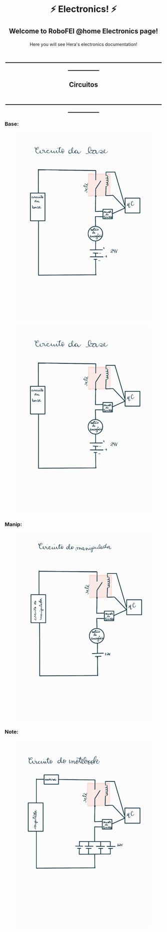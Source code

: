# <p align="center"> ⚡ Electronics! ⚡ </p>

## <p align="center"> Welcome to RoboFEI @home Electronics page! </p>
  
<p align="center"> Here you will see Hera's electronics documentation! </p>





## <p align="center"> ____________________________________________________________ 
## <p align="center"> Circuitos  
## <p align="center"> ____________________________________________________________ 
  
  
### Base:
  
<figure align="center">
<img src="circuito base.jpeg" width="500">
</figure> </p>


<figure align="center">
<img src="circuito base.jpeg" width="500">
</figure>  

### Manip:

<figure align="center">
<img src="circuito manip.jpeg" width="500">
</figure> 
  
  
### Note:
  
<figure align="center">
<img src="circuito note.jpeg" width="500">
</figure>  
  
